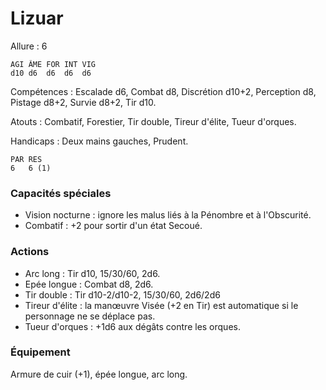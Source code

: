 # Lizuar

Allure : 6

	AGI	ÂME	FOR	INT	VIG
	d10	d6	d6	d6	d6

Compétences : Escalade d6, Combat d8, Discrétion d10+2, Perception d8, Pistage d8+2, Survie d8+2, Tir d10.

Atouts : Combatif, Forestier, Tir double, Tireur d'élite, Tueur d'orques.

Handicaps : Deux mains gauches, Prudent.

	PAR	RES
	6	6 (1)

### Capacités spéciales
- Vision nocturne : ignore les malus liés à la Pénombre et à l'Obscurité.
- Combatif : +2 pour sortir d'un état Secoué.

### Actions
- Arc long : Tir d10, 15/30/60, 2d6.
- Epée longue : Combat d8, 2d6.
- Tir double : Tir d10-2/d10-2, 15/30/60, 2d6/2d6
- Tireur d'élite : la manœuvre Visée (+2 en Tir) est automatique si le personnage ne se déplace pas.
- Tueur d'orques : +1d6 aux dégâts contre les orques.

### Équipement
Armure de cuir (+1), épée longue, arc long.
